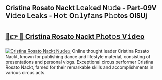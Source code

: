 ## Cristina Rosato Nackt L𝚎a𝚔ed N𝚞𝚍e - Part-09V Vi𝚍𝚎o L𝚎a𝚔s - H𝚘𝚝 O𝚗𝚕yf𝚊ns P𝚑𝚘tos OISUj

# <h2><a href="http://kfba3pw.oniu.top/?m=Cristina+Rosato+Nackt">🔗👉 🔴 Cristina Rosato Nackt P𝚑ot𝚘𝚜 V𝚒d𝚎o</a></h2>

[![Cristina Rosato Nackt Nu𝚍e𝚜](https://i.imgur.com/0qMVB7G.gif)](http://kfba3pw.oniu.top/?m=Cristina+Rosato+Nackt)
Online thought leader Cristina Rosato Nackt, known for publishing dance and lifestyle material, consisting of presentations and personal vlogs. Exceptional circus performer Cristina Rosato Nackt, famed for their remarkable skills and accomplishments in various circus acts.  
